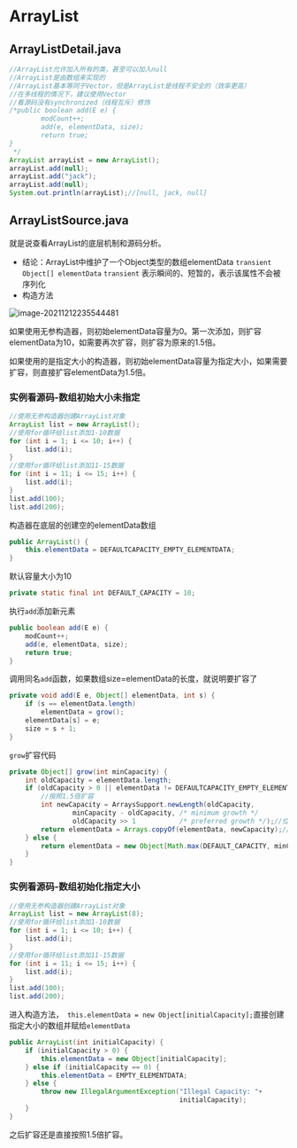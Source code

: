 # ArrayList

## ArrayListDetail.java

```java
//ArrayList允许加入所有的类，甚至可以加入null
//ArrayList是由数组来实现的
//ArrayList基本等同于Vector，但是ArrayList是线程不安全的（效率更高）
//在多线程的情况下，建议使用Vector
//看源码没有synchronized（线程互斥）修饰
/*public boolean add(E e) {
        modCount++;
        add(e, elementData, size);
        return true;
}
 */
ArrayList arrayList = new ArrayList();
arrayList.add(null);
arrayList.add("jack");
arrayList.add(null);
System.out.println(arrayList);//[null, jack, null]
```

## ArrayListSource.java

就是说查看ArrayList的底层机制和源码分析。

- 结论：ArrayList中维护了一个Object类型的数组elementData
  `transient Object[] elementData`
  `transient` 表示瞬间的、短暂的，表示该属性不会被序列化
- 构造方法

![image-20211212235544481](https://s2.loli.net/2021/12/21/TKX6LszP2qjf7ot.png)

如果使用无参构造器，则初始elementData容量为0。第一次添加，则扩容elementData为10，如需要再次扩容，则扩容为原来的1.5倍。

如果使用的是指定大小的构造器，则初始elementData容量为指定大小，如果需要扩容，则直接扩容elementData为1.5倍。

### 实例看源码-数组初始大小未指定

```java
//使用无参构造器创建ArrayList对象
ArrayList list = new ArrayList();
//使用for循环给list添加1-10数据
for (int i = 1; i <= 10; i++) {
    list.add(i);
}
//使用for循环给list添加11-15数据
for (int i = 11; i <= 15; i++) {
    list.add(i);
}
list.add(100);
list.add(200);
```

构造器在底层的创建空的elementData数组

```java
public ArrayList() {
    this.elementData = DEFAULTCAPACITY_EMPTY_ELEMENTDATA;
}
```

默认容量大小为10

```java
private static final int DEFAULT_CAPACITY = 10;
```

执行`add`添加新元素

```java
public boolean add(E e) {
    modCount++;
    add(e, elementData, size);
    return true;
}
```

调用同名`add`函数，如果数组size=elementData的长度，就说明要扩容了

```java
private void add(E e, Object[] elementData, int s) {
    if (s == elementData.length)
        elementData = grow();
    elementData[s] = e;
    size = s + 1;
}
```

`grow`扩容代码

```java
private Object[] grow(int minCapacity) {
    int oldCapacity = elementData.length;
    if (oldCapacity > 0 || elementData != DEFAULTCAPACITY_EMPTY_ELEMENTDATA) {
        //按照1.5倍扩容
        int newCapacity = ArraysSupport.newLength(oldCapacity,
                minCapacity - oldCapacity, /* minimum growth */
                oldCapacity >> 1           /* preferred growth */);//位移>>1相当于除以2
        return elementData = Arrays.copyOf(elementData, newCapacity);//真扩容了，使用copyOf，保留原数据
    } else {
        return elementData = new Object[Math.max(DEFAULT_CAPACITY, minCapacity)];//还是使用了默认容量10
    }
}
```

### 实例看源码-数组初始化指定大小

```java
//使用无参构造器创建ArrayList对象
ArrayList list = new ArrayList(8);
//使用for循环给list添加1-10数据
for (int i = 1; i <= 10; i++) {
    list.add(i);
}
//使用for循环给list添加11-15数据
for (int i = 11; i <= 15; i++) {
    list.add(i);
}
list.add(100);
list.add(200);
```

进入构造方法，` this.elementData = new Object[initialCapacity];`直接创建指定大小的数组并赋给`elementData`

```java
public ArrayList(int initialCapacity) {
    if (initialCapacity > 0) {
        this.elementData = new Object[initialCapacity];
    } else if (initialCapacity == 0) {
        this.elementData = EMPTY_ELEMENTDATA;
    } else {
        throw new IllegalArgumentException("Illegal Capacity: "+
                                           initialCapacity);
    }
}
```

之后扩容还是直接按照1.5倍扩容。
